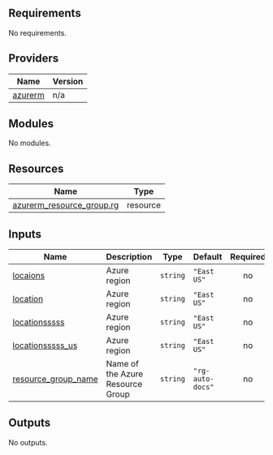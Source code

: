 <!-- BEGIN_TF_DOCS -->
## Requirements

No requirements.

## Providers

| Name | Version |
|------|---------|
| <a name="provider_azurerm"></a> [azurerm](#provider\_azurerm) | n/a |

## Modules

No modules.

## Resources

| Name | Type |
|------|------|
| [azurerm_resource_group.rg](https://registry.terraform.io/providers/hashicorp/azurerm/latest/docs/resources/resource_group) | resource |

## Inputs

| Name | Description | Type | Default | Required |
|------|-------------|------|---------|:--------:|
| <a name="input_locaions"></a> [locaions](#input\_locaions) | Azure region | `string` | `"East US"` | no |
| <a name="input_location"></a> [location](#input\_location) | Azure region | `string` | `"East US"` | no |
| <a name="input_locationsssss"></a> [locationsssss](#input\_locationsssss) | Azure region | `string` | `"East US"` | no |
| <a name="input_locationsssss_us"></a> [locationsssss\_us](#input\_locationsssss\_us) | Azure region | `string` | `"East US"` | no |
| <a name="input_resource_group_name"></a> [resource\_group\_name](#input\_resource\_group\_name) | Name of the Azure Resource Group | `string` | `"rg-auto-docs"` | no |

## Outputs

No outputs.
<!-- END_TF_DOCS -->